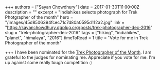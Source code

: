 +++
authors = ["Sayan Chowdhury"]
date = 2017-01-30T11:00:00Z
description = ""
excerpt = "Indiahikes selects photograph for Trek Photgrapher of the month"
hero = "/images/45d8506394fcec71c7d80a0595d112a2.jpg"
link = "https://sayanchowdhury.dgplug.org/posts/trek-photographer-dec-2016"
slug = "trek-photographer-dec-2016"
tags = ["hiking", "indiahikes", "planet", "himalaya", "2016"]
timeToRead = 1
title = "Vote for me in Trek Photographer of the month"

+++
I have been nominated for the [Trek Photographer of the Month](https://indiahikes.com/december-2016-photo-contest-nominations/). I am grateful to
the judges for nominating me. Appreciate if you vote for me. I'm up against
some really tough competition :)